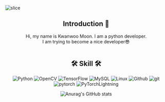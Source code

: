 <!-- ### Hi there  👋 -->

<!--
**kwanwoo02/kwanwoo02** is a ✨ _special_ ✨ repository because its `README.md` (this file) appears on your GitHub profile.
Here are some ideas to get you started:

- 🔭 I’m currently working on ...
- 🌱 I’m currently learning ...
- 👯 I’m looking to collaborate on ...
- 🤔 I’m looking for help with ...
- 💬 Ask me about ...
- 📫 How to reach me: ...
- 😄 Pronouns: ...
- ⚡ Fun fact: ...
-->
![slice](https://capsule-render.vercel.app/api?type=slice&color=auto&height=200&text=kwanwoo&fontAlign=70&rotate=13&fontAlignY=25&desc=python%20Artificial%20Intelligence%20Developer.&descAlign=70.&descAlignY=44)

<div align=center>
<!--소개-->

## Introduction :raised_hands:
Hi, my name is Kwanwoo Moon. I am a python developer.   
I am trying to become a nice developer😎
<br/><br/>
 
 
 <!--기술스택-->
  ## 🛠 Skill 🛠
![Python](https://img.shields.io/badge/Python-3776AB?style=for-the-badge&logo=Python&logoColor=white)
![OpenCV](https://img.shields.io/badge/opencv-5C3EE8?style=for-the-badge&logo=opencv&logoColor=black)
![TensorFlow](https://img.shields.io/badge/TensorFlow-FF6F00?style=for-the-badge&logo=TensorFlow&logoColor=white)
![MySQL](https://img.shields.io/badge/mysql-4479A1?style=for-the-badge&logo=mysql&logoColor=white)
![Linux](https://img.shields.io/badge/linux-FCC624?style=for-the-badge&logo=linux&logoColor=black)
![Github](https://img.shields.io/badge/github-181717?style=for-the-badge&logo=github&logoColor=white)
![git](https://img.shields.io/badge/git-F05032?style=for-the-badge&logo=git&logoColor=white)
![pytorch](https://img.shields.io/badge/PyTorch-EE4C2C?style=for-the-badge&logo=PyTorch&logoColor=white)
![PyTorchLightning](https://img.shields.io/badge/PyTorchLightning-792EE5?style=for-the-badge&logo=PyTorchLightning&logoColor=white)


![Anurag's GitHub stats](https://github-readme-stats.vercel.app/api?username=kwanwoo02&show_icons=true&theme=radical)
